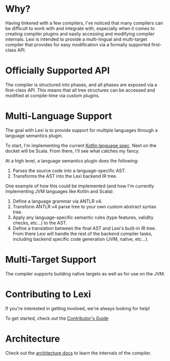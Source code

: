 # Why?

Having tinkered with a few compilers, I've noticed that many compilers can be difficult to work with and integrate with, especially when it comes to creating compiler plugins and easily accessing and modifying compiler internals. Lexi is intended to provide a multi-lingual and multi-target compiler that provides for easy modification via a formally supported first-class API.

# Officially Supported API

The compiler is structured into phases, and all phases are exposed via a first-class API. This means that all tree structures can be accessed and modified at compile-time via custom plugins.

# Multi-Language Support

The goal with Lexi is to provide support for multiple languages through a language semantics plugin.

To start, I'm implementing the current [Kotlin language spec](https://github.com/Kotlin/kotlin-spec). Next on the docket will be Scala. From there, I'll see what catches my fancy.

At a high level, a language semantics plugin does the following:

1. Parses the source code into a language-specific AST.
1. Transforms the AST into the Lexi backend IR tree.

One example of how this could be implemented (and how I'm currently implementing JVM languages like Kotlin and Scala):

1. Define a language grammar via ANTLR v4.
1. Transform ANTLR v4 parse tree to your own custom abstract syntax tree.
1. Apply any language-specific semantic rules (type features, validity checks, etc...) to the AST.
1. Define a translation between the final AST and Lexi's built-in IR tree. From there Lexi will handle the rest of the backend compiler tasks, including backend specific code generation (JVM, native, etc...).

# Multi-Target Support

The compiler supports building native targets as well as for use on the JVM.

# Contributing to Lexi

If you're interested in getting involved, we're always looking for help!

To get started, check out the [Contributor's Guide](docs/contribute)

# Architecture

Check out the [architecture docs](/docs/architecture) to learn the internals of the compiler.
